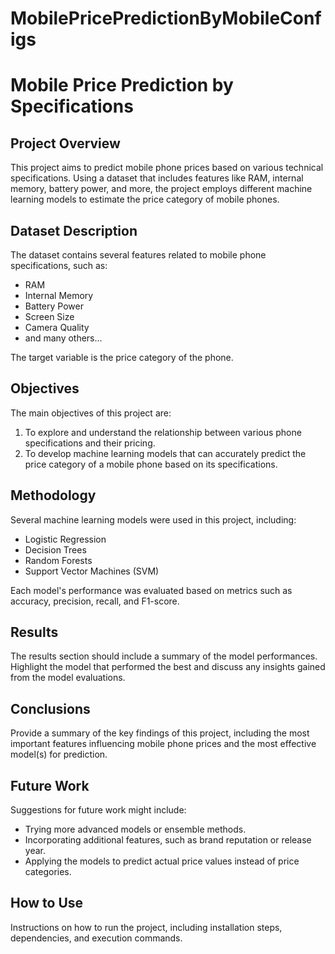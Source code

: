# MobilePricePredictionByMobileConfigs

# Mobile Price Prediction by Specifications

## Project Overview
This project aims to predict mobile phone prices based on various technical specifications. Using a dataset that includes features like RAM, internal memory, battery power, and more, the project employs different machine learning models to estimate the price category of mobile phones.

## Dataset Description
The dataset contains several features related to mobile phone specifications, such as:
- RAM
- Internal Memory
- Battery Power
- Screen Size
- Camera Quality
- and many others...

The target variable is the price category of the phone.

## Objectives
The main objectives of this project are:
1. To explore and understand the relationship between various phone specifications and their pricing.
2. To develop machine learning models that can accurately predict the price category of a mobile phone based on its specifications.

## Methodology
Several machine learning models were used in this project, including:
- Logistic Regression
- Decision Trees
- Random Forests
- Support Vector Machines (SVM)

Each model's performance was evaluated based on metrics such as accuracy, precision, recall, and F1-score.

## Results
The results section should include a summary of the model performances. Highlight the model that performed the best and discuss any insights gained from the model evaluations.

## Conclusions
Provide a summary of the key findings of this project, including the most important features influencing mobile phone prices and the most effective model(s) for prediction.

## Future Work
Suggestions for future work might include:
- Trying more advanced models or ensemble methods.
- Incorporating additional features, such as brand reputation or release year.
- Applying the models to predict actual price values instead of price categories.

## How to Use
Instructions on how to run the project, including installation steps, dependencies, and execution commands.

